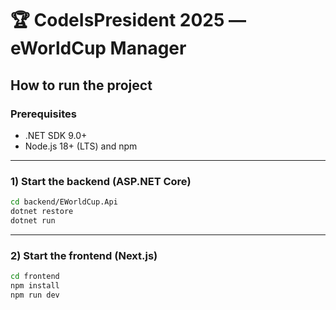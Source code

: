 # 🏆 CodeIsPresident 2025 — eWorldCup Manager

## How to run the project

### Prerequisites

- .NET SDK 9.0+
- Node.js 18+ (LTS) and npm

---

### 1) Start the backend (ASP.NET Core)

```bash
cd backend/EWorldCup.Api
dotnet restore
dotnet run
```

---

### 2) Start the frontend (Next.js)

```bash
cd frontend
npm install
npm run dev
```
